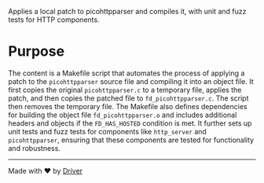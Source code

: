<!--------------------------------------------------------------------------------->
<!-- IMPORTANT: This file is auto-generated by Driver (https://driver.ai). -------->
<!-- Manual edits may be overwritten on future commits. --------------------------->
<!--------------------------------------------------------------------------------->

Applies a local patch to picohttpparser and compiles it, with unit and fuzz tests for HTTP components.

# Purpose
The content is a Makefile script that automates the process of applying a patch to the `picohttpparser` source file and compiling it into an object file. It first copies the original `picohttpparser.c` to a temporary file, applies the patch, and then copies the patched file to `fd_picohttpparser.c`. The script then removes the temporary file. The Makefile also defines dependencies for building the object file `fd_picohttpparser.o` and includes additional headers and objects if the `FD_HAS_HOSTED` condition is met. It further sets up unit tests and fuzz tests for components like `http_server` and `picohttpparser`, ensuring that these components are tested for functionality and robustness.

---
Made with ❤️ by [Driver](https://www.driver.ai/)